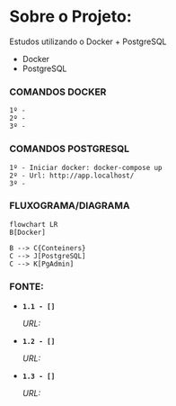 # Sobre o Projeto:
Estudos utilizando o Docker + PostgreSQL

- Docker
- PostgreSQL


### COMANDOS DOCKER 

```
1º - 
2º - 
3º -
```

### COMANDOS POSTGRESQL

```
1º - Iniciar docker: docker-compose up
2º - Url: http://app.localhost/
3º -
```


### FLUXOGRAMA/DIAGRAMA

```mermaid
flowchart LR
B[Docker]

B --> C{Conteiners}
C --> J[PostgreSQL]
C --> K[PgAdmin]
```

### FONTE:
<ul>
  
  <li>
    <p><b><code>1.1 - [] </code></b></p>
    <p><i>URL:</i></p>
  </li>
  
  <li>
    <p><b><code>1.2 - [] </code></b></p>
    <p><i>URL:</i></p>
  </li> 
  
  <li>
    <p><b><code>1.3 - [] </code></b></p>
    <p><i>URL:</i></p>
  </li>
  
</ul>

